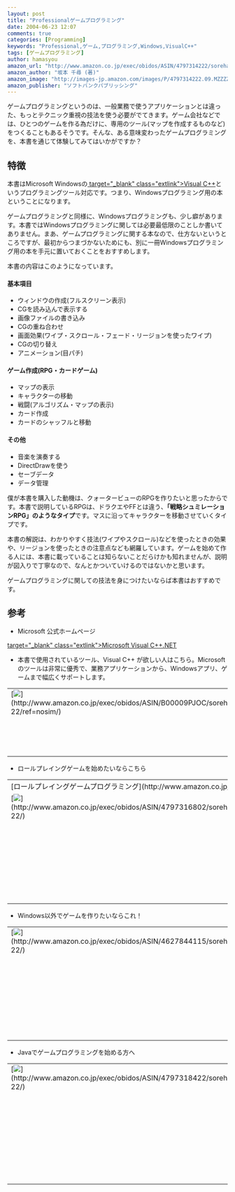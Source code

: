 ```yaml
---
layout: post
title: "Professionalゲームプログラミング"
date: 2004-06-23 12:07
comments: true
categories: [Programming]
keywords: "Professional,ゲーム,プログラミング,Windows,VisualC++"
tags: [ゲームプログラミング]
author: hamasyou
amazon_url: "http://www.amazon.co.jp/exec/obidos/ASIN/4797314222/sorehabooks-22"
amazon_author: "坂本 千尋 (著)"
amazon_image: "http://images-jp.amazon.com/images/P/4797314222.09.MZZZZZZZ.jpg"
amazon_publisher: "ソフトバンクパブリッシング"
---
```


ゲームプログラミングというのは、一般業務で使うアプリケーションとは違った、もっとテクニック重視の技法を使う必要がでてきます。ゲーム会社などでは、ひとつのゲームを作る為だけに、専用のツール(マップを作成するものなど)をつくることもあるそうです。そんな、ある意味変わったゲームプログラミングを、本書を通じて体験してみてはいかがですか？


<!-- more -->

<h2>特徴</h2>

本書はMicrosoft Windowsの[ target="_blank" class="extlink">Visual C++](http://www.amazon.co.jp/exec/obidos/ASIN/B00009PJOD/sorehabooks-22)というプログラミングツール対応です。つまり、Windowsプログラミング用の本ということになります。

ゲームプログラミングと同様に、Windowsプログラミングも、少し癖があります。本書ではWindowsプログラミングに関しては必要最低限のことしか書いてありません。まあ、ゲームプログラミングに関する本なので、仕方ないというところですが、最初からつまづかないためにも、別に一冊Windowsプログラミング用の本を手元に置いておくことをおすすめします。

本書の内容はこのようになっています。

<h4>基本項目</h4>

<ul><li>ウィンドウの作成(フルスクリーン表示)</li><li>CGを読み込んで表示する</li><li>画像ファイルの書き込み</li><li>CGの重ね合わせ</li><li>画面効果(ワイプ・スクロール・フェード・リージョンを使ったワイプ)</li><li>CGの切り替え</li><li>アニメーション(目パチ)</li></ul>

<h4>ゲーム作成(RPG・カードゲーム)</h4>

<ul><li>マップの表示</li><li>キャラクターの移動</li><li>戦闘(アルゴリズム・マップの表示)</li><li>カード作成</li><li>カードのシャッフルと移動</li></ul>

<h4>その他</h4>

<ul><li>音楽を演奏する</li><li>DirectDrawを使う</li><li>セーブデータ</li><li>データ管理</li></ul>

僕が本書を購入した動機は、クォータービューのRPGを作りたいと思ったからです。本書で説明しているRPGは、ドラクエやFFとは違う、<strong>「戦略シュミレーションRPG」のようなタイプ</strong>です。マスに沿ってキャラクターを移動させていくタイプです。

本書の解説は、わかりやすく技法(ワイプやスクロール)などを使ったときの効果や、リージョンを使ったときの注意点なども網羅しています。ゲームを始めて作る人には、本書に載っていることは知らないことだらけかも知れませんが、説明が図入りで丁寧なので、なんとかついていけるのではないかと思います。

ゲームプログラミングに関しての技法を身につけたいならば本書はおすすめです。

<h2>参考</h2>

+ Microsoft 公式ホームページ

[ target="_blank" class="extlink">Microsoft Visual C++.NET](http://www.microsoft.com/japan/msdn/visualc/)

+ 本書で使用されているツール、Visual C++ が欲しい人はこちら。Microsoftのツールは非常に優秀で、業務アプリケーションから、Windowsアプリ、ゲームまで幅広くサポートします。

<div class="rakuten"><table border="0" cellpadding="5" width="400"><tr><td valign="top" width="80">[<img src="http://images-jp.amazon.com/images/P/B00009PJOC.09.THUMBZZZ.jpg"   border="0" />](http://www.amazon.co.jp/exec/obidos/ASIN/B00009PJOC/sorehabooks-22/ref=nosim/)</td><td valign="top" />[<font size="small;">Microsoft Visual C++ .NET Standard Version 2003</font>](http://www.amazon.co.jp/exec/obidos/ASIN/B00009PJOC/sorehabooks-22/ref=nosim/)<br /><iframe scrolling="no" frameborder="0" width="250" height="40" hspace="0" vspace="0" marginheight="0" marginwidth="0" src="http://xml-jp.amznxslt.com/onca/xml3?dev-t=D2JW5SAFEH7L0B&t=goodpic-22&f=http://www.g-tools.com/xsl/aws-price-ffffff.xsl&locale=jp&type=lite&AsinSearch=B00009PJOC"></iframe><br />業務アプリケーション開発から、ゲーム開発までプログラミングに関することならこれひとつで十分</td></tr></table>
</div>

+ ロールプレイングゲームを始めたいならこちら

<div class="rakuten"><table width="400" border="0" cellpadding="5"><tr><td colspan="2">[ロールプレイングゲームプログラミング](http://www.amazon.co.jp/exec/obidos/ASIN/4797316802/sorehabooks-22/)</td></tr><tr><td valign="top">[<img src="http://images-jp.amazon.com/images/P/4797316802.09.MZZZZZZZ.jpg"   border="0" />](http://www.amazon.co.jp/exec/obidos/ASIN/4797316802/sorehabooks-22/)</td><td valign="top"><font size="-1">坂本 千尋<br /><br /><iframe scrolling="no" frameborder="0" width="200" height="40" hspace="0" vspace="0" marginheight="0" marginwidth="0" src="http://webservices.amazon.co.jp/onca/xml?Service=AWSECommerceService&SubscriptionId=0G91FPYVW6ZGWBH4Y9G2&AssociateTag=goodpic-22&Operation=ItemLookup&IdType=ASIN&ContentType=text/html&Page=1&ResponseGroup=Offers&ItemId=4797316802&Version=2004-10-04&Style=http://www.g-tools.net/xsl/priceFFFFFF.xsl"></iframe><br /><b>おすすめ平均　</b><img src="http://g-images.amazon.com/images/G/01/detail/stars-4-0.gif"   /><br /><img src="http://g-images.amazon.com/images/G/01/detail/stars-2-0.gif"   />こう言うＲＰＧを作る人なら<br /><img src="http://g-images.amazon.com/images/G/01/detail/stars-5-0.gif"   />ゲームプログラミングに興味があるなら。<br /><img src="http://g-images.amazon.com/images/G/01/detail/stars-5-0.gif"   />RPGが作りたい人は必見！<br /><img src="http://g-images.amazon.com/images/G/01/detail/stars-5-0.gif"   />使いやすさ抜群<br /><br />[Amazonで詳しく見る](http://www.amazon.co.jp/exec/obidos/ASIN/4797316802/sorehabooks-22/)</font>　　　<font size="-2">by [G-Tools](http://www.goodpic.com/mt/aws/)</font><br /></td></tr></table></div>

+ Windows以外でゲームを作りたいならこれ！

<div class="rakuten"><table border="0" cellpadding="5" width="400"><tr><td valign="top">[<img src="http://images-jp.amazon.com/images/P/4627844115.09.MZZZZZZZ.jpg"   border="0" />](http://www.amazon.co.jp/exec/obidos/ASIN/4627844115/sorehabooks-22/)</td><td valign="top" />[応用OpenGLグラフィックス―簡単プログラミングで3Dアニメーションを学ぶ](http://www.amazon.co.jp/exec/obidos/ASIN/4627844115/sorehabooks-22/)<br />関根 詮明 ， 安居院 猛<br /><br /><font size="-1"><b>おすすめ平均</b><img src="http://g-images.amazon.com/images/G/01/detail/stars-5-0.gif"   /><br /><img src="http://g-images.amazon.com/images/G/01/detail/stars-5-0.gif"   />応用OpenGLをやってみて。<br /></font><br />[ /><font size="-1">Amazonで詳しく見る</font>](http://www.amazon.co.jp/exec/obidos/ASIN/4627844115/sorehabooks-22/)<img src="http://www.g-tools.com/img/spacer.gif"   width="50" height="1" />[ /><img src="http://www.g-tools.com/img/powered-by-gtool.gif"   border="0" alt="4627844115"/>](http://www.goodpic.com/mt/aws/)<br /></td></tr></table>
</div>

+ Javaでゲームプログラミングを始める方へ

<div class="rakuten"><table border="0" cellpadding="5" width="400"><tr><td valign="top">[<img src="http://images-jp.amazon.com/images/P/4797318422.09.MZZZZZZZ.jpg"   border="0" />](http://www.amazon.co.jp/exec/obidos/ASIN/4797318422/sorehabooks-22/)</td><td valign="top" />[Javaゲームプログラミング　アルゴリズムとフレームワーク](http://www.amazon.co.jp/exec/obidos/ASIN/4797318422/sorehabooks-22/)<br />長久 勝<br /><br /><font size="-1"><b>おすすめ平均</b><img src="http://g-images.amazon.com/images/G/01/detail/stars-5-0.gif"   /><br /><img src="http://g-images.amazon.com/images/G/01/detail/stars-5-0.gif"   />JAVAでゲームを作りたい方必読<br /><img src="http://g-images.amazon.com/images/G/01/detail/stars-5-0.gif"   />表紙だけでなく、中身も素晴らしい<br /><img src="http://g-images.amazon.com/images/G/01/detail/stars-5-0.gif"   />考え方からわかるところが最高<br /></font><br />[ /><font size="-1">Amazonで詳しく見る</font>](http://www.amazon.co.jp/exec/obidos/ASIN/4797318422/sorehabooks-22/)<img src="http://www.g-tools.com/img/spacer.gif"   width="50" height="1" />[ /><img src="http://www.g-tools.com/img/powered-by-gtool.gif"   border="0" alt="4797318422"/>](http://www.goodpic.com/mt/aws/)<br /></td></tr></table>
</div>





